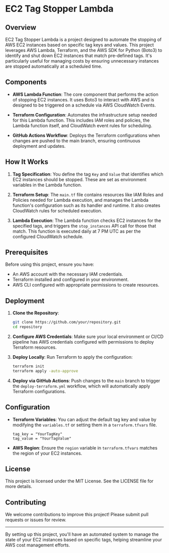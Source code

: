 # EC2 Tag Stopper Lambda

## Overview

EC2 Tag Stopper Lambda is a project designed to automate the stopping of AWS EC2 instances based on specific tag keys and values. This project leverages AWS Lambda, Terraform, and the AWS SDK for Python (Boto3) to identify and shut down EC2 instances that match pre-defined tags. It's particularly useful for managing costs by ensuring unnecessary instances are stopped automatically at a scheduled time.

## Components

- **AWS Lambda Function**: The core component that performs the action of stopping EC2 instances. It uses Boto3 to interact with AWS and is designed to be triggered on a schedule via AWS CloudWatch Events.

- **Terraform Configuration**: Automates the infrastructure setup needed for this Lambda function. This includes IAM roles and policies, the Lambda function itself, and CloudWatch event rules for scheduling.

- **GitHub Actions Workflow**: Deploys the Terraform configurations when changes are pushed to the main branch, ensuring continuous deployment and updates.

## How It Works

1. **Tag Specification**: You define the tag `Key` and `Value` that identifies which EC2 instances should be stopped. These are set as environment variables in the Lambda function.

2. **Terraform Setup**: The `main.tf` file contains resources like IAM Roles and Policies needed for Lambda execution, and manages the Lambda function's configuration such as its handler and runtime. It also creates CloudWatch rules for scheduled execution.

3. **Lambda Execution**: The Lambda function checks EC2 instances for the specified tags, and triggers the `stop_instances` API call for those that match. This function is executed daily at 7 PM UTC as per the configured CloudWatch schedule.

## Prerequisites

Before using this project, ensure you have:

- An AWS account with the necessary IAM credentials.
- Terraform installed and configured in your environment.
- AWS CLI configured with appropriate permissions to create resources.

## Deployment

1. **Clone the Repository**:
   ```bash
   git clone https://github.com/your/repository.git
   cd repository
   ```

2. **Configure AWS Credentials**: Make sure your local environment or CI/CD pipeline has AWS credentials configured with permissions to deploy Terraform resources.

3. **Deploy Locally**:
   Run Terraform to apply the configuration:
   ```bash
   terraform init
   terraform apply -auto-approve
   ```

4. **Deploy via GitHub Actions**: Push changes to the `main` branch to trigger the `deploy-terraform.yml` workflow, which will automatically apply Terraform configurations.

## Configuration

- **Terraform Variables**: You can adjust the default tag key and value by modifying the `variables.tf` or setting them in a `terraform.tfvars` file.
  ```hcl
  tag_key = "YourTagKey"
  tag_value = "YourTagValue"
  ```

- **AWS Region**: Ensure the `region` variable in `terraform.tfvars` matches the region of your EC2 instances.

## License

This project is licensed under the MIT License. See the LICENSE file for more details.

## Contributing

We welcome contributions to improve this project! Please submit pull requests or issues for review.

---

By setting up this project, you'll have an automated system to manage the state of your EC2 instances based on specific tags, helping streamline your AWS cost management efforts.